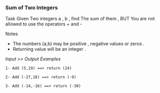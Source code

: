 ### Sum of Two Integers

Task
Given Two integers a , b , find The sum of them , BUT You are not allowed to use the operators + and -

Notes
- The numbers (a,b) may be positive , negative values or zeros .
- Returning value will be an integer .

_Input >> Output Examples_
```
1- Add (5,19) ==> return (24) 

2- Add (-27,18) ==> return (-9)

3- Add (-14,-16) ==> return (-30)
```